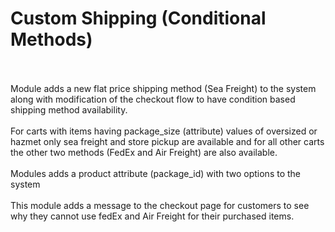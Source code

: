 # Custom Shipping (Conditional Methods)
<br /><br />
Module adds a new flat price shipping method (Sea Freight) to the system along with modification of the checkout flow to have condition based shipping method availability.<br /><br />
For carts with items having package_size (attribute) values of oversized or hazmet only sea freight and store pickup are available and for all other carts the other two methods (FedEx and Air Freight) are also available.<br /><br />
Modules adds a product attribute (package_id) with two options to the system<br /><br />
This module adds a message to the checkout page for customers to see why they cannot use fedEx and Air Freight for their purchased items.
